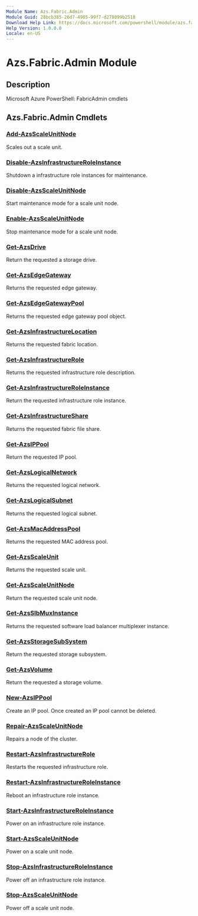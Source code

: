 ```yaml
---
Module Name: Azs.Fabric.Admin
Module Guid: 28bcb385-26d7-4905-99f7-d278099b2518
Download Help Link: https://docs.microsoft.com/powershell/module/azs.fabric.admin
Help Version: 1.0.0.0
Locale: en-US
---
```


# Azs.Fabric.Admin Module
## Description
Microsoft Azure PowerShell: FabricAdmin cmdlets

## Azs.Fabric.Admin Cmdlets
### [Add-AzsScaleUnitNode](Add-AzsScaleUnitNode.md)
Scales out a scale unit.

### [Disable-AzsInfrastructureRoleInstance](Disable-AzsInfrastructureRoleInstance.md)
Shutdown a infrastructure role instances for maintenance.

### [Disable-AzsScaleUnitNode](Disable-AzsScaleUnitNode.md)
Start maintenance mode for a scale unit node.

### [Enable-AzsScaleUnitNode](Enable-AzsScaleUnitNode.md)
Stop maintenance mode for a scale unit node.

### [Get-AzsDrive](Get-AzsDrive.md)
Return the requested a storage drive.

### [Get-AzsEdgeGateway](Get-AzsEdgeGateway.md)
Returns the requested edge gateway.

### [Get-AzsEdgeGatewayPool](Get-AzsEdgeGatewayPool.md)
Returns the requested edge gateway pool object.

### [Get-AzsInfrastructureLocation](Get-AzsInfrastructureLocation.md)
Returns the requested fabric location.

### [Get-AzsInfrastructureRole](Get-AzsInfrastructureRole.md)
Returns the requested infrastructure role description.

### [Get-AzsInfrastructureRoleInstance](Get-AzsInfrastructureRoleInstance.md)
Return the requested infrastructure role instance.

### [Get-AzsInfrastructureShare](Get-AzsInfrastructureShare.md)
Returns the requested fabric file share.

### [Get-AzsIPPool](Get-AzsIPPool.md)
Return the requested IP pool.

### [Get-AzsLogicalNetwork](Get-AzsLogicalNetwork.md)
Returns the requested logical network.

### [Get-AzsLogicalSubnet](Get-AzsLogicalSubnet.md)
Returns the requested logical subnet.

### [Get-AzsMacAddressPool](Get-AzsMacAddressPool.md)
Returns the requested MAC address pool.

### [Get-AzsScaleUnit](Get-AzsScaleUnit.md)
Returns the requested scale unit.

### [Get-AzsScaleUnitNode](Get-AzsScaleUnitNode.md)
Return the requested scale unit node.

### [Get-AzsSlbMuxInstance](Get-AzsSlbMuxInstance.md)
Returns the requested software load balancer multiplexer instance.

### [Get-AzsStorageSubSystem](Get-AzsStorageSubSystem.md)
Return the requested storage subsystem.

### [Get-AzsVolume](Get-AzsVolume.md)
Return the requested a storage volume.

### [New-AzsIPPool](New-AzsIPPool.md)
Create an IP pool.
Once created an IP pool cannot be deleted.

### [Repair-AzsScaleUnitNode](Repair-AzsScaleUnitNode.md)
Repairs a node of the cluster.

### [Restart-AzsInfrastructureRole](Restart-AzsInfrastructureRole.md)
Restarts the requested infrastructure role.

### [Restart-AzsInfrastructureRoleInstance](Restart-AzsInfrastructureRoleInstance.md)
Reboot an infrastructure role instance.

### [Start-AzsInfrastructureRoleInstance](Start-AzsInfrastructureRoleInstance.md)
Power on an infrastructure role instance.

### [Start-AzsScaleUnitNode](Start-AzsScaleUnitNode.md)
Power on a scale unit node.

### [Stop-AzsInfrastructureRoleInstance](Stop-AzsInfrastructureRoleInstance.md)
Power off an infrastructure role instance.

### [Stop-AzsScaleUnitNode](Stop-AzsScaleUnitNode.md)
Power off a scale unit node.

